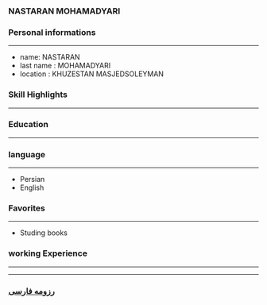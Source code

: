 
### NASTARAN MOHAMADYARI

### Personal informations

---
+ name: NASTARAN
+ last name : MOHAMADYARI 
+ location : KHUZESTAN MASJEDSOLEYMAN


### Skill Highlights

---




### Education

---

 

### language

---
+ Persian
+ English

### Favorites

---
+ Studing books


### working Experience

---




--- 
### [رزومه فارسی](resume-fa.md)
